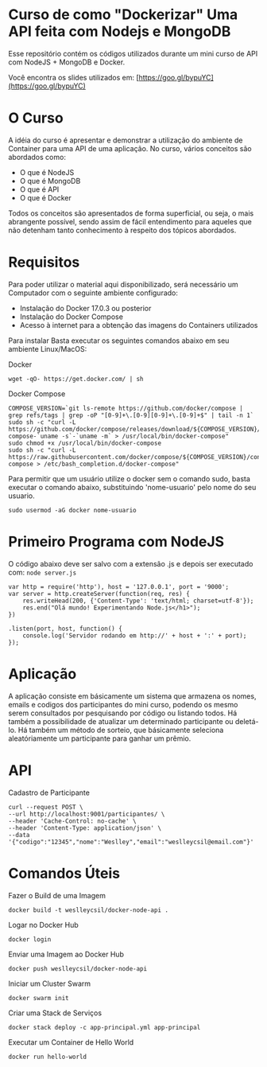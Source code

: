 # Curso de como "Dockerizar" Uma API feita com Nodejs e MongoDB

Esse repositório contém os códigos utilizados durante um mini curso de API com NodeJS + MongoDB e Docker.
  
 Você encontra os slides utilizados em:  [https://goo.gl/bypuYC](https://goo.gl/bypuYC)

# O Curso
A idéia do curso é apresentar e demonstrar a utilização do ambiente de Container para uma API de uma aplicação. 
No curso, vários conceitos são abordados como:

- O que é NodeJS
- O que é MongoDB
- O que é API
- O que é Docker

Todos os conceitos são apresentados de forma superficial, ou seja, o mais abrangente possível, sendo assim de fácil entendimento para aqueles que não detenham tanto conhecimento à respeito dos tópicos abordados.

# Requisitos

Para poder utilizar o material aqui disponibilizado, será necessário um Computador com o seguinte ambiente configurado:

- Instalação do Docker 17.0.3 ou posterior
- Instalação do Docker Compose
- Acesso à internet para a obtenção das imagens do Containers utilizados

Para instalar Basta executar os seguintes comandos abaixo em seu ambiente Linux/MacOS:
<dt>Docker</dt>

    wget -qO- https://get.docker.com/ | sh

<dt>Docker Compose</dt>

	COMPOSE_VERSION=`git ls-remote https://github.com/docker/compose | grep refs/tags | grep -oP "[0-9]+\.[0-9][0-9]+\.[0-9]+$" | tail -n 1`
    sudo sh -c "curl -L https://github.com/docker/compose/releases/download/${COMPOSE_VERSION}/docker-compose-`uname -s`-`uname -m` > /usr/local/bin/docker-compose"
    sudo chmod +x /usr/local/bin/docker-compose
    sudo sh -c "curl -L https://raw.githubusercontent.com/docker/compose/${COMPOSE_VERSION}/contrib/completion/bash/docker-compose > /etc/bash_completion.d/docker-compose"

Para permitir que um usuário utilize o docker sem o comando sudo, basta executar o comando abaixo, substituindo 'nome-usuario' pelo nome do seu usuario.

	sudo usermod -aG docker nome-usuario
    
    
 # Primeiro Programa com NodeJS
O código abaixo deve ser salvo com a extensão .js e depois ser executado com: `node server.js`

    var http = require('http'), host = '127.0.0.1', port = '9000';
    var server = http.createServer(function(req, res) {
	    res.writeHead(200, {'Content-Type': 'text/html; charset=utf-8'});
	    res.end("Olá mundo! Experimentando Node.js</h1>");
	})
	
	.listen(port, host, function() {
		console.log('Servidor rodando em http://' + host + ':' + port);
	});

# Aplicação
A aplicação consiste em básicamente um sistema que armazena os nomes, emails e codigos dos participantes do mini curso, podendo os mesmo serem consultados por pesquisando por código ou listando todos. Há também a possibilidade de atualizar um determinado participante ou deletá-lo.
Há também um método de sorteio, que básicamente seleciona aleatóriamente um participante para ganhar um prêmio.

# API

<dt>Cadastro de Participante</dt>

    curl --request POST \
    --url http://localhost:9001/participantes/ \
    --header 'Cache-Control: no-cache' \
    --header 'Content-Type: application/json' \
    --data '{"codigo":"12345","nome":"Weslley","email":"weslleycsil@email.com"}'


# Comandos Úteis

<dt>Fazer o Build de uma Imagem</dt>

    docker build -t weslleycsil/docker-node-api .

<dt>Logar no Docker Hub</dt>

    docker login
    
<dt>Enviar uma Imagem ao Docker Hub</dt>

    docker push weslleycsil/docker-node-api
    
<dt>Iniciar um Cluster Swarm</dt>

    docker swarm init
    
<dt>Criar uma Stack de Serviços</dt>

    docker stack deploy -c app-principal.yml app-principal
    
<dt>Executar um Container de Hello World</dt>

    docker run hello-world
